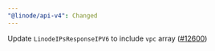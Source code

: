 ```yaml
---
"@linode/api-v4": Changed
---
```


Update `LinodeIPsResponseIPV6` to include `vpc` array ([#12600](https://github.com/linode/manager/pull/12600))
